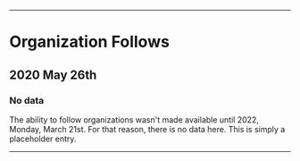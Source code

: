 
***

# Organization Follows

## 2020 May 26th

### No data

The ability to follow organizations wasn't made available until 2022, Monday, March 21st. For that reason, there is no data here. This is simply a placeholder entry.

***
